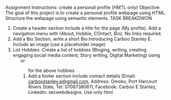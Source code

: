 Assignment Instructions:
create a personal profile (HMTL only) 
Objective: 
The goal of this project is to create a personal profile webpage using HTML. 
Structure the webpage using semantic elements. 
TASK BREAKDWON 
1. Create a header section include a title for the page (My profile). Add a navigation menu with (About, Hobbie, COntact, Bio). No links required.
2. Add a Bio Section. write a short Bio Introducing Carboo Stanley E. Include an image (use a placeholder image)
3. List Hobbies. Create a list of hobbies (Bloging, writing, creating engaging social media content, Story writing, Digital Marketing) using <ul> or <ol> for the above hobbies
4. Add a footer section include contact details (Email: carboostanley.e@gmail.com, Address: Omoku, Port Harcourt Rivers State, Tel: 07087380611, Facebook: Carboo E Stanley, Linkedin: secwebdesigns. Use only html
